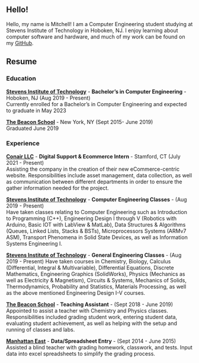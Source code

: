 ## Hello!

Hello, my name is Mitchell! I am a Computer Engineering student studying at Stevens Institute of Technology in Hoboken, NJ. I enjoy learning about computer software and hardware, and much of my work can be found on my [GitHub](https://github.com/MAPReiff/).

## Resume
### Education

**[Stevens Institute of Technology](https://stevens.edu)** - **Bachelor’s in Computer Engineering** - Hoboken, NJ (Aug 2019 - Present)  
Currently enrolled for a Bachelor’s in Computer Engineering and expected to graduate in May 2023


**[The Beacon School](http://beaconschool.org/)** - New York, NY (Sept 2015- June 2019)  
Graduated June 2019

### Experience


**[Conair LLC](conair.com)** - **Digital Support & Ecommerce Intern** - Stamford, CT (July 2021 - Present)  
Assisting the company in the creation of their new eCommerce-centric website. Responsibilities include asset management, data collection, as well as communication between different departments in order to ensure the gather information needed for the project.

**[Stevens Institute of Technology](https://stevens.edu)** - **Computer Engineering Classes** - (Aug 2019 - Present)  
Have taken classes relating to Computer Engineering such as Introduction to Programming (C++), Engineering Design I through V (Robotics with Arduino, Basic IOT with LabView & MatLab), Data Structures & Algorithms (Queues, Linked Lists, Stacks & BSTs), Microprocessors Systems (ARMv7 ASM), Transport Phenomena in Solid State Devices, as well as Information Systems Engineering I.

**[Stevens Institute of Technology](https://stevens.edu)** - **General Engineering Classes** - (Aug 2019 - Present) 
Have taken courses in Chemistry, Biology, Calculus (Differential, Integral & Multivariable), Differential Equations, Discrete Mathematics, Engineering Graphics (SolidWorks), Physics (Mechanics as well as Electricity & Magnetism), Circuits & Systems, Mechanics of Solids, Thermodynamics, Probability and Statistics, Materials Processing, as well as the above mentioned Engineering Design I-V courses.

**[The Beacon School](http://beaconschool.org/)** - **Teaching Assistant** - (Sept 2018 - June 2019)  
Appointed to assist a teacher with Chemistry and Physics classes. Responsibilities included grading student work, entering student data, evaluating student achievement, as well as helping with the setup and running of classes and labs.

**[Manhattan East](https://www.manhattaneastschool.nyc/)** - **Data/Spreadsheet Entry** - (Sept 2014 - June 2015)  
Assisted a blind teacher with grading homework, classwork, and tests. Input data into excel spreadsheets to simplify the grading process.
